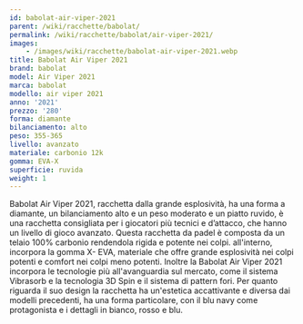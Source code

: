 ```yaml
---
id: babolat-air-viper-2021
parent: /wiki/racchette/babolat/
permalink: /wiki/racchette/babolat/air-viper-2021/
images:
    - /images/wiki/racchette/babolat-air-viper-2021.webp
title: Babolat Air Viper 2021
brand: babolat
model: Air Viper 2021
marca: babolat
modello: air viper 2021
anno: '2021'
prezzo: '280'
forma: diamante
bilanciamento: alto
peso: 355-365
livello: avanzato
materiale: carbonio 12k
gomma: EVA-X
superficie: ruvida
weight: 1
---
```

Babolat Air Viper 2021, racchetta dalla grande esplosività, ha una forma a diamante, un bilanciamento alto e un peso moderato e un piatto ruvido, è una racchetta consigliata per i giocatori più tecnici e d’attacco, che hanno un livello di gioco avanzato. Questa racchetta da padel è composta da un telaio 100% carbonio rendendola rigida e potente nei colpi. all'interno, incorpora la gomma X- EVA, materiale che offre grande esplosività nei colpi potenti e comfort nei colpi meno potenti. Inoltre la Babolat Air Viper 2021 incorpora le tecnologie più all'avanguardia sul mercato, come il sistema Vibrasorb e la tecnologia 3D Spin e il sistema di pattern fori. Per quanto riguarda il suo design la racchetta ha un'estetica accattivante e diversa dai modelli precedenti, ha una forma particolare, con il blu navy come protagonista e i dettagli in bianco, rosso e blu.